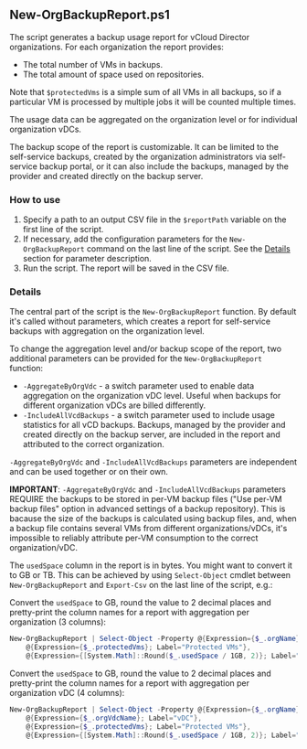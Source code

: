 ## New-OrgBackupReport.ps1
The script generates a backup usage report for vCloud Director organizations. For each organization the report provides:

- The total number of VMs in backups.
- The total amount of space used on repositories.

Note that `$protectedVms` is a simple sum of all VMs in all backups, so if a particular VM is processed by multiple jobs it will be counted multiple times.

The usage data can be aggregated on the organization level or for individual organization vDCs.

The backup scope of the report is customizable. It can be limited to the self-service backups, created by the organization administrators via self-service backup portal, or it can also include the backups, managed by the provider and created directly on the backup server.

### How to use

1. Specify a path to an output CSV file in the `$reportPath` variable on the first line of the script.
2. If necessary, add the configuration parameters for the `New-OrgBackupReport` command on the last line of the script. See the [Details](#details) section for parameter description.
3. Run the script. The report will be saved in the CSV file.

### Details

The central part of the script is the `New-OrgBackupReport` function. By default it's called without parameters, which creates a report for self-service backups with aggregation on the organization level.

To change the aggregation level and/or backup scope of the report, two additional parameters can be provided for the `New-OrgBackupReport` function:

- `-AggregateByOrgVdc` - a switch parameter used to enable data aggregation on the organization vDC level. Useful when backups for different organization vDCs are billed differently.
- `-IncludeAllVcdBackups` - a switch parameter used to include usage statistics for all vCD backups. Backups, managed by the provider and created directly on the backup server, are included in the report and attributed to the correct organization.

`-AggregateByOrgVdc` and `-IncludeAllVcdBackups` parameters are independent and can be used together or on their own.

**IMPORTANT**: `-AggregateByOrgVdc` and `-IncludeAllVcdBackups` parameters REQUIRE the backups to be stored in per-VM backup files ("Use per-VM backup files" option in advanced settings of a backup repository). This is bacause the size of the backups is calculated using backup files, and, when a backup file contains several VMs from different organizations/vDCs, it's impossible to reliably attribute per-VM consumption to the correct organization/vDC.

The `usedSpace` column in the report is in bytes. You might want to convert it to GB or TB. This can be achieved by using `Select-Object` cmdlet between `New-OrgBackupReport` and `Export-Csv` on the last line of the script, e.g.:

Convert the `usedSpace` to GB, round the value to 2 decimal places and pretty-print the column names for a report with aggregation per organization (3 columns):

```powershell
New-OrgBackupReport | Select-Object -Property @{Expression={$_.orgName}; Label="Organization"},
    @{Expression={$_.protectedVms}; Label="Protected VMs"},
    @{Expression={[System.Math]::Round($_.usedSpace / 1GB, 2)}; Label="Used space (GB)"} | Export-Csv -Path $reportPath -NoTypeInformation
```

Convert the `usedSpace` to GB, round the value to 2 decimal places and pretty-print the column names for a report with aggregation per organization vDC (4 columns):

```powershell
New-OrgBackupReport | Select-Object -Property @{Expression={$_.orgName}; Label="Organization"},
    @{Expression={$_.orgVdcName}; Label="vDC"},
    @{Expression={$_.protectedVms}; Label="Protected VMs"},
    @{Expression={[System.Math]::Round($_.usedSpace / 1GB, 2)}; Label="Used space (GB)"} | Export-Csv -Path $reportPath -NoTypeInformation
```

